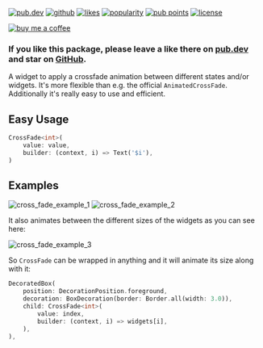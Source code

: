 <a href="https://pub.dev/packages/cross_fade"><img src="https://img.shields.io/pub/v/cross_fade.svg?style=flat?logo=dart" alt="pub.dev"></a>
<a href="https://github.com/SplashByte/cross_fade"><img src="https://img.shields.io/static/v1?label=platform&message=flutter&color=1ebbfd" alt="github"></a>
[![likes](https://badges.bar/cross_fade/likes)](https://pub.dev/packages/cross_fade/score)
[![popularity](https://badges.bar/cross_fade/popularity)](https://pub.dev/packages/cross_fade/score)
[![pub points](https://badges.bar/cross_fade/pub%20points)](https://pub.dev/packages/cross_fade/score)
<a href="https://github.com/SplashByte/cross_fade/blob/main/LICENSE"><img src="https://img.shields.io/github/license/SplashByte/cross_fade.svg" alt="license"></a>

[![buy me a coffee](https://www.buymeacoffee.com/assets/img/custom_images/orange_img.png)](https://www.buymeacoffee.com/splashbyte)

### If you like this package, please leave a like there on [pub.dev](https://pub.dev/packages/cross_fade) and star on [GitHub](https://github.com/SplashByte/cross_fade).

A widget to apply a crossfade animation between different states and/or widgets. It's more flexible than e.g. the official `AnimatedCrossFade`.
Additionally it's really easy to use and efficient.

## Easy Usage

```dart
CrossFade<int>(
    value: value,
    builder: (context, i) => Text('$i'),
)
```

## Examples
![cross_fade_example_1](https://user-images.githubusercontent.com/43761463/155771555-c75a93a1-e1b4-4db1-b5e8-60652364f681.gif)
![cross_fade_example_2](https://user-images.githubusercontent.com/43761463/155771978-0f713562-e10f-494a-a1dd-ec3289bbd7aa.gif)

It also animates between the different sizes of the widgets as you can see here:

![cross_fade_example_3](https://user-images.githubusercontent.com/43761463/155770913-83c59115-cb9e-40a2-80aa-e21ad8c8816e.gif)

So `CrossFade` can be wrapped in anything and it will animate its size along with it:  
```dart
DecoratedBox(
    position: DecorationPosition.foreground,
    decoration: BoxDecoration(border: Border.all(width: 3.0)),
    child: CrossFade<int>(
        value: index,
        builder: (context, i) => widgets[i],
    ),
),
```
